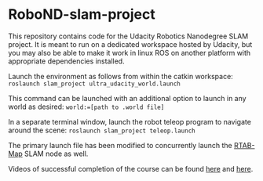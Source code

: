 # RoboND-slam-project

This repository contains code for the Udacity Robotics Nanodegree SLAM project. It is meant to run on a dedicated workspace hosted by Udacity, but you may also be able to make it work in linux ROS on another platform with appropriate dependencies installed.

Launch the environment as follows from within the catkin workspace:
`roslaunch slam_project ultra_udacity_world.launch`

This command can be launched with an additional option to launch in any world as desired:
`world:=[path to .world file]`

In a separate terminal window, launch the robot teleop program to navigate around the scene:
`roslaunch slam_project teleop.launch`


The primary launch file has been modified to concurrently launch the [RTAB-Map](http://wiki.ros.org/rtabmap_ros) SLAM node as well.

Videos of successful completion of the course can be found [here](https://youtu.be/2CB-RQJTMQY) and [here](https://youtu.be/TnGkOjb4IYg).
